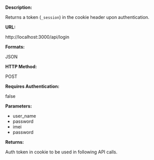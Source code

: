 **Description:**

Returns a token (`_session`) in the cookie header upon authentication.

**URL:**

http://localhost:3000/api/login

**Formats:**

JSON

**HTTP Method:**

POST

**Requires Authentication:**

false

**Parameters:**

* user_name
* password
* imei
* password

**Returns:**

Auth token in cookie to be used in following API calls.
